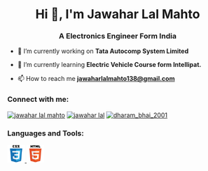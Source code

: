 <h1 align="center">Hi 👋, I'm Jawahar Lal Mahto</h1>
<h3 align="center">A Electronics Engineer Form India</h3>

- 🔭 I’m currently working on **Tata Autocomp System Limited**

- 🌱 I’m currently learning **Electric Vehicle Course form Intellipat.**

- 📫 How to reach me **jawaharlalmahto138@gmail.com**

<h3 align="left">Connect with me:</h3>
<p align="left">
<a href="https://linkedin.com/in/jawahar lal mahto" target="blank"><img align="center" src="https://raw.githubusercontent.com/rahuldkjain/github-profile-readme-generator/master/src/images/icons/Social/linked-in-alt.svg" alt="jawahar lal mahto" height="30" width="40" /></a>
<a href="https://fb.com/jawahar lal" target="blank"><img align="center" src="https://raw.githubusercontent.com/rahuldkjain/github-profile-readme-generator/master/src/images/icons/Social/facebook.svg" alt="jawahar lal" height="30" width="40" /></a>
<a href="https://instagram.com/dharam_bhai_2001" target="blank"><img align="center" src="https://raw.githubusercontent.com/rahuldkjain/github-profile-readme-generator/master/src/images/icons/Social/instagram.svg" alt="dharam_bhai_2001" height="30" width="40" /></a>
</p>

<h3 align="left">Languages and Tools:</h3>
<p align="left"> <a href="https://www.w3schools.com/css/" target="_blank" rel="noreferrer"> <img src="https://raw.githubusercontent.com/devicons/devicon/master/icons/css3/css3-original-wordmark.svg" alt="css3" width="40" height="40"/> </a> <a href="https://www.w3.org/html/" target="_blank" rel="noreferrer"> <img src="https://raw.githubusercontent.com/devicons/devicon/master/icons/html5/html5-original-wordmark.svg" alt="html5" width="40" height="40"/> </a> </p>
